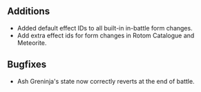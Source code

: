 ## Additions
- Added default effect IDs to all built-in in-battle form changes.
- Add extra effect ids for form changes in Rotom Catalogue and Meteorite.

## Bugfixes
- Ash Greninja's state now correctly reverts at the end of battle.